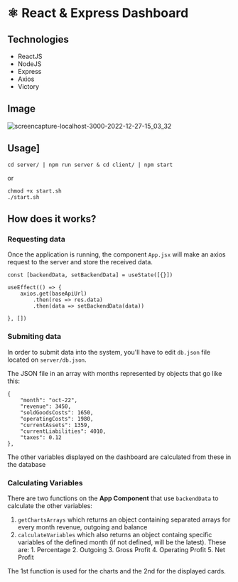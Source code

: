 # ⚛ React & Express Dashboard

## Technologies
<ul>
  <li> ReactJS </li>
  <li> NodeJS </li>
  <li> Express </li>
  <li> Axios </li>
  <li> Victory </li>
</ul>

## Image

![screencapture-localhost-3000-2022-12-27-15_03_32](https://user-images.githubusercontent.com/78546581/209705723-e21415ad-3c0f-4a42-81e8-7b1d2f6d822f.png)

## Usage]

```
cd server/ | npm run server & cd client/ | npm start
```
or
```
chmod +x start.sh
./start.sh
```

## How does it works?

### Requesting data

Once the application is running, the component `App.jsx` will make an axios request to the server and store the received data.

```
const [backendData, setBackendData] = useState([{}])

useEffect(() => {
    axios.get(baseApiUrl)
        .then(res => res.data)
        .then(data => setBackendData(data))

}, []) 
```

### Submiting data

In order to submit data into the system, you'll have to edit `db.json` file located on `server/db.json`.

The JSON file in an array with months represented by objects that go like this:

```
{ 
    "month": "oct-22", 
    "revenue": 3450,
    "soldGoodsCosts": 1650,
    "operatingCosts": 1980,
    "currentAssets": 1359,
    "currentLiabilities": 4010,
    "taxes": 0.12 
},
```
The other variables displayed on the dashboard are calculated from these in the database

### Calculating Variables

There are two functions on the **App Component** that use `backendData` to calculate the other variables:
  1. `getChartsArrays` which returns an object containing separated arrays for every month revenue, outgoing and balance
  2. `calculateVariables` which also returns an object containg specific variables of the defined month (if not defined, will be the latest).
  These are: 
    1. Percentage
    2. Outgoing
    3. Gross Profit
    4. Operating Profit
    5. Net Profit

The 1st function is used for the charts and the 2nd for the displayed cards.
